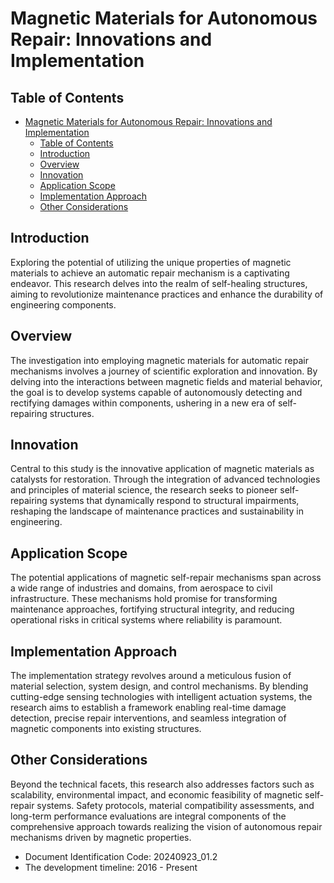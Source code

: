 # Magnetic Materials for Autonomous Repair: Innovations and Implementation

## Table of Contents
- [Magnetic Materials for Autonomous Repair: Innovations and Implementation](#magnetic-materials-for-autonomous-repair-innovations-and-implementation)
  - [Table of Contents](#table-of-contents)
  - [Introduction](#introduction)
  - [Overview](#overview)
  - [Innovation](#innovation)
  - [Application Scope](#application-scope)
  - [Implementation Approach](#implementation-approach)
  - [Other Considerations](#other-considerations)

## Introduction

Exploring the potential of utilizing the unique properties of magnetic materials to achieve an automatic repair mechanism is a captivating endeavor. This research delves into the realm of self-healing structures, aiming to revolutionize maintenance practices and enhance the durability of engineering components.

## Overview

The investigation into employing magnetic materials for automatic repair mechanisms involves a journey of scientific exploration and innovation. By delving into the interactions between magnetic fields and material behavior, the goal is to develop systems capable of autonomously detecting and rectifying damages within components, ushering in a new era of self-repairing structures.

## Innovation

Central to this study is the innovative application of magnetic materials as catalysts for restoration. Through the integration of advanced technologies and principles of material science, the research seeks to pioneer self-repairing systems that dynamically respond to structural impairments, reshaping the landscape of maintenance practices and sustainability in engineering.

## Application Scope

The potential applications of magnetic self-repair mechanisms span across a wide range of industries and domains, from aerospace to civil infrastructure. These mechanisms hold promise for transforming maintenance approaches, fortifying structural integrity, and reducing operational risks in critical systems where reliability is paramount.

## Implementation Approach

The implementation strategy revolves around a meticulous fusion of material selection, system design, and control mechanisms. By blending cutting-edge sensing technologies with intelligent actuation systems, the research aims to establish a framework enabling real-time damage detection, precise repair interventions, and seamless integration of magnetic components into existing structures.

## Other Considerations

Beyond the technical facets, this research also addresses factors such as scalability, environmental impact, and economic feasibility of magnetic self-repair systems. Safety protocols, material compatibility assessments, and long-term performance evaluations are integral components of the comprehensive approach towards realizing the vision of autonomous repair mechanisms driven by magnetic properties.

- Document Identification Code: 20240923_01.2
- The development timeline: 2016 - Present